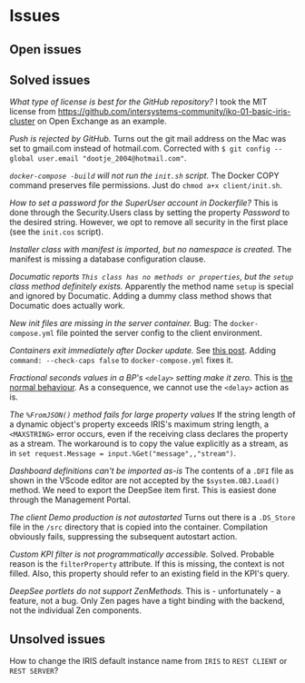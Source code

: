 # Issues

## Open issues

## Solved issues

*What type of license is best for the GitHub repository?*
I took the MIT license from <https://github.com/intersystems-community/iko-01-basic-iris-cluster> on Open Exchange as an example.

*Push is rejected by GitHub.*
Turns out the git mail address on the Mac was set to gmail.com instead of hotmail.com.
Corrected with `$ git config --global user.email "dootje_2004@hotmail.com"`.

*`docker-compose -build` will not run the `init.sh` script.*
The Docker COPY command preserves file permissions. Just do `chmod a+x client/init.sh`.

*How to set a password for the SuperUser account in Dockerfile?*
This is done through the Security.Users class by setting the property *Password* to the desired string.
However, we opt to remove all security in the first place (see the `init.cos` script).

*Installer class with manifest is imported, but no namespace is created.*
The manifest is missing a database configuration clause.

*Documatic reports `This class has no methods or properties`, but the `setup` class method definitely exists.*
Apparently the method name `setup` is special and ignored by Documatic.
Adding a dummy class method shows that Documatic does actually work.

*New init files are missing in the server container.*
Bug: The `docker-compose.yml` file pointed the server config to the client environment.

*Containers exit immediately after Docker update.*
See [this post](https://community.intersystems.com/post/using-intersystems-iris-containers-docker-201014).
Adding `command: --check-caps false` to `docker-compose.yml` fixes it.

*Fractional seconds values in a BP's `<delay>` setting make it zero.*
This is [the normal behaviour](https://docs.intersystems.com/iris20222/csp/docbook/DocBook.UI.Page.cls?KEY=EBPLR_delay#EBPLR_delay_details).
As a consequence, we cannot use the `<delay>` action as is.

*The `%FromJSON()` method fails for large property values*
If the string length of a dynamic object's property exceeds IRIS's maximum string length, a `<MAXSTRING>` error occurs,
even if the receiving class declares the property as a stream.
The workaround is to copy the value explicitly as a stream, as in `set request.Message = input.%Get("message",,"stream")`.

*Dashboard definitions can't be imported as-is*
The contents of a `.DFI` file as shown in the VScode editor are not accepted by the `$system.OBJ.Load()` method.
We need to export the DeepSee item first. This is easiest done through the Management Portal.

*The client Demo production is not autostarted*
Turns out there is a `.DS_Store` file in the `/src` directory that is copied into the container.
Compilation obviously fails, suppressing the subsequent autostart action.

*Custom KPI filter is not programmatically accessible.*
Solved. Probable reason is the `filterProperty` attribute. If this is missing, the context is not filled.
Also, this property should refer to an existing field in the KPI's query.

*DeepSee portlets do not support ZenMethods.*
This is - unfortunately - a feature, not a bug.
Only Zen pages have a tight binding with the backend, not the individual Zen components.

## Unsolved issues

How to change the IRIS default instance name from `IRIS` to `REST CLIENT` or `REST SERVER`?
